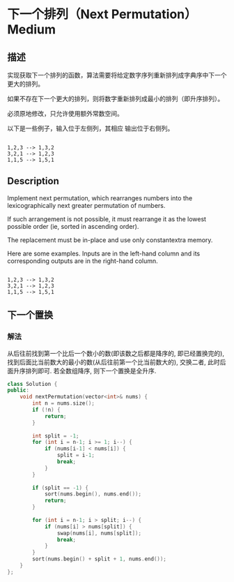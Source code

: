# 下一个排列（Next Permutation）Medium
## 描述
实现获取下一个排列的函数，算法需要将给定数字序列重新排列成字典序中下一个更大的排列。

如果不存在下一个更大的排列，则将数字重新排列成最小的排列（即升序排列）。

必须原地修改，只允许使用额外常数空间。

以下是一些例子，输入位于左侧列，其相应
输出位于右侧列。
```

1,2,3 --> 1,3,2
3,2,1 --> 1,2,3
1,1,5 --> 1,5,1
```

## Description
Implement next permutation, which rearranges numbers into the lexicographically next greater permutation of numbers.

If such arrangement is not possible, it must rearrange it as the lowest possible order (ie, sorted in ascending order).

The replacement must be in-place and use only constantextra memory.

Here are some examples. Inputs are in the left-hand column and its corresponding outputs are in the right-hand column.
```

1,2,3 --> 1,3,2
3,2,1 --> 1,2,3
1,1,5 --> 1,5,1
```


## 下一个置换
### 解法
从后往前找到第一个比后一个数小的数(即该数之后都是降序的, 即已经置换完的), 找到后面比当前数大的最小的数(从后往前第一个比当前数大的), 交换二者, 此时后面升序排列即可. 若全数组降序, 则下一个置换是全升序.

```c++
class Solution {
public:
    void nextPermutation(vector<int>& nums) {
        int n = nums.size();
        if (!n) {
            return;
        }
        
        int split = -1;
        for (int i = n-1; i >= 1; i--) {
            if (nums[i-1] < nums[i]) {
                split = i-1;
                break;
            }
        }
        
        if (split == -1) {
            sort(nums.begin(), nums.end());
            return;
        }
        
        for (int i = n-1; i > split; i--) {
            if (nums[i] > nums[split]) {
                swap(nums[i], nums[split]);
                break;
            }
        }
        sort(nums.begin() + split + 1, nums.end());
    }
};
```